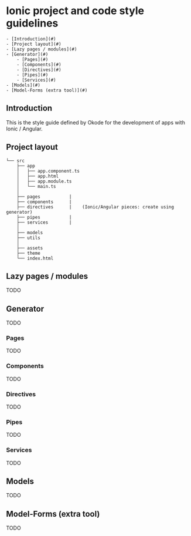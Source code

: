 # Ionic project and code style guidelines

	- [Introduction](#)
	- [Project layout](#)
	- [Lazy pages / modules](#)
	- [Generator](#)
		- [Pages](#)
		- [Components](#)
		- [Directives](#)
		- [Pipes](#)
		- [Services](#)
	- [Models](#)
	- [Model-Forms (extra tool)](#)
    
## Introduction
This is the style guide defined by Okode for the development of apps with Ionic / Angular.

## Project layout

```
└── src
    ├── app
    │   ├── app.component.ts
    │   ├── app.html
    │   ├── app.module.ts
    │   └── main.ts
    │   
    ├── pages           |
    ├── components      |
    ├── directives      |    (Ionic/Angular pieces: create using generator)
    ├── pipes           |
    ├── services        |
    │
    ├── models
    ├── utils
    │
    ├── assets
    ├── theme
    └── index.html
```

## Lazy pages / modules
TODO

## Generator
TODO

### Pages
TODO

### Components
TODO

### Directives
TODO

### Pipes
TODO

### Services
TODO

## Models
TODO

## Model-Forms (extra tool)
TODO

